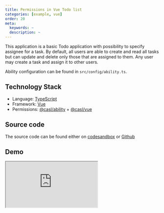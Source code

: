```yaml
---
title: Permissions in Vue Todo list
categories: [example, vue]
order: 20
meta:
  keywords: ~
  description: ~
---
```


This application is a basic Todo application with possibility to specify assignee for a task. By default, all users are able to create and read all tasks but can update and delete only those that are assigned to them. Any user may create a task and assign it to other users.

Ability configuration can be found in `src/config/ability.ts`.

## Technology Stack

* Language: [TypeScript]
* Framework: [Vue]
* Permissions: [@casl/ability] + [@casl/vue]

## Source code

The source code can be found either on [codesandbox](https://codesandbox.io/s/github/stalniy/casl-vue-example) or [Github](https://github.com/stalniy/casl-vue-example)

## Demo

<iframe
  src="https://codesandbox.io/embed/github/stalniy/casl-vue-example/tree/master/?fontsize=14&hidenavigation=1&module=%2Fsrc%2Fconfig%2Fability.js&theme=dark&view=preview"
  class="editor"
  title="CASL Vue example"
  sandbox="allow-modals allow-forms allow-popups allow-scripts allow-same-origin"
></iframe>

[Vue]: https://vuejs.org/
[TypeScript]: https://www.typescriptlang.org/
[@casl/ability]: ../../guide/intro
[@casl/vue]: ../../package/casl-vue

